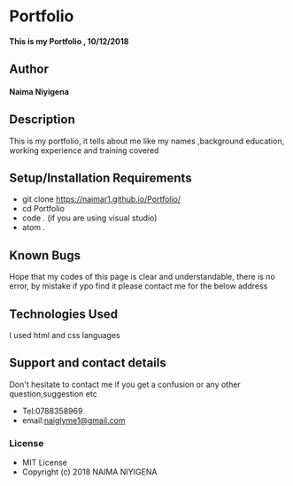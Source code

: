 # Portfolio
#### This is my Portfolio , 10/12/2018
## Author
#### **Naima Niyigena**
## Description
This is my portfolio, it tells about me like my names ,background education, working experience and training covered
## Setup/Installation Requirements
* git clone https://naimar1.github.io/Portfolio/
* cd Portfolio
* code . (if you are using visual studio)
* atom .
## Known Bugs
Hope that my codes of this page is clear and understandable,
there is no error, by mistake if ypo find it please contact me for the below address
## Technologies Used
I used html and css languages
## Support and contact details
Don't hesitate to contact me if you get a confusion or any other question,suggestion etc
* Tel:0788358969
* email:naiglyme1@gmail.com
### License
* MIT License
* Copyright (c) 2018 NAIMA NIYIGENA
